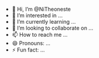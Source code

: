 - 👋 Hi, I’m @NiTheoneste
- 👀 I’m interested in ...
- 🌱 I’m currently learning ...
- 💞️ I’m looking to collaborate on ...
- 📫 How to reach me ...
- 😄 Pronouns: ...
- ⚡ Fun fact: ...

<!---
NiTheoneste/NiTheoneste is a ✨ special ✨ repository because its `README.md` (this file) appears on your GitHub profile.
You can click the Preview link to take a look at your changes.
--->
